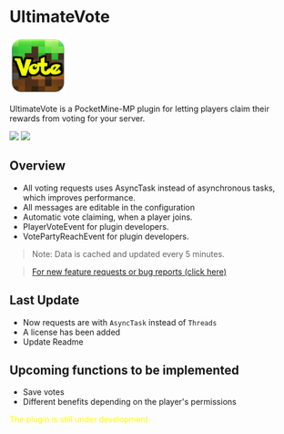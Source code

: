 # UltimateVote

<img height="100" src="assets/icon.png" width="100"/>

UltimateVote is a PocketMine-MP plugin for letting players claim their rewards from voting for your server.

[![](https://poggit.pmmp.io/shield.state/UltimateVote)](https://poggit.pmmp.io/p/UltimateVote) [![](https://poggit.pmmp.io/shield.dl.total/UltimateVote)](https://poggit.pmmp.io/p/UltimateVote)

## Overview

- All voting requests uses AsyncTask instead of asynchronous tasks, which improves performance.
- All messages are editable in the configuration
- Automatic vote claiming, when a player joins.
- PlayerVoteEvent for plugin developers.
- VotePartyReachEvent for plugin developers.

> Note: Data is cached and updated every 5 minutes.

> <a href="https://github.com/ImAMadDev/UltimateVote/issues"> For new feature requests or bug reports (click here)</a>


## Last Update
- Now requests are with `AsyncTask` instead of `Threads`
- A license has been added
- Update Readme

## Upcoming functions to be implemented
- Save votes
- Different benefits depending on the player's permissions

<span style="color:yellow">The plugin is still under development</span>
